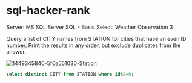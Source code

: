 # sql-hacker-rank

Server: MS SQL Server
SQL - Basic Select: Weather Observation 3

Query a list of CITY names from STATION for cities that have an even ID number. Print the results in any order, but exclude duplicates from the answer.

![1449345840-5f0a551030-Station](https://user-images.githubusercontent.com/691355/157987090-3e60ea3f-e856-47c0-87e9-519392be024c.jpg)

```sql
select distinct CITY from STATION where id%2=0;
```

